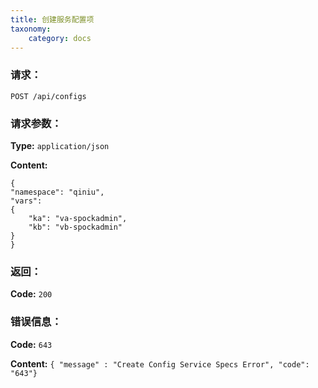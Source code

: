```yaml
---
title: 创建服务配置项
taxonomy:
    category: docs
---
```


### 请求：

    POST /api/configs


### 请求参数：
	
**Type:** `application/json`

**Content:**

```
{
"namespace": "qiniu",
"vars":
{
    "ka": "va-spockadmin",
    "kb": "vb-spockadmin"
}
}
```

### 返回：

**Code:** `200`

### 错误信息：

**Code:** `643`

**Content:** `{ "message" : "Create Config Service Specs Error", "code": "643"}`